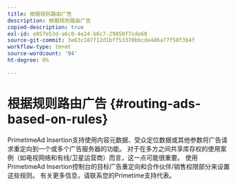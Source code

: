 ```yaml
---
title: 根据规则路由广告
description: 根据规则路由广告
copied-description: true
exl-id: e057e53d-a6c0-4e24-b6c7-29850f7cde60
source-git-commit: 3e63c187f12d1bff53370bbcde4d6a77f58f3b4f
workflow-type: tm+mt
source-wordcount: '94'
ht-degree: 0%

---
```


# 根据规则路由广告 {#routing-ads-based-on-rules}

PrimetimeAd Insertion支持使用内容元数据、受众定位数据或其他参数将广告请求重定向到一个或多个广告服务器的功能。 对于在多方之间共享库存权的使用案例（如电视网络和有线/卫星运营商）而言，这一点可能很重要。 使用PrimetimeAd Insertion控制台的目标广告重定向和合作伙伴/销售权限部分来设置这些规则。 有关更多信息，请联系您的Primetime支持代表。
